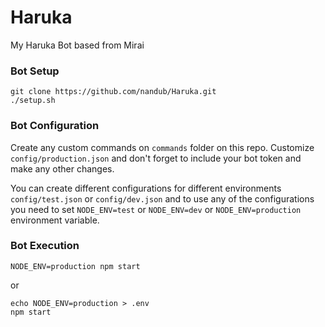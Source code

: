 # Haruka
My Haruka Bot based from Mirai

### Bot Setup

```
git clone https://github.com/nandub/Haruka.git
./setup.sh
```
### Bot Configuration

Create any custom commands on `commands` folder on this repo.  Customize `config/production.json` and don't forget to include your bot token and make any other changes.

You can create different configurations for different environments `config/test.json` or `config/dev.json` and to use any of the configurations you need to set `NODE_ENV=test` or  `NODE_ENV=dev` or `NODE_ENV=production` environment variable.

### Bot Execution

```
NODE_ENV=production npm start
```

or

```
echo NODE_ENV=production > .env
npm start
```
